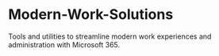 # Modern-Work-Solutions
Tools and utilities to streamline modern work experiences and administration with Microsoft 365.
